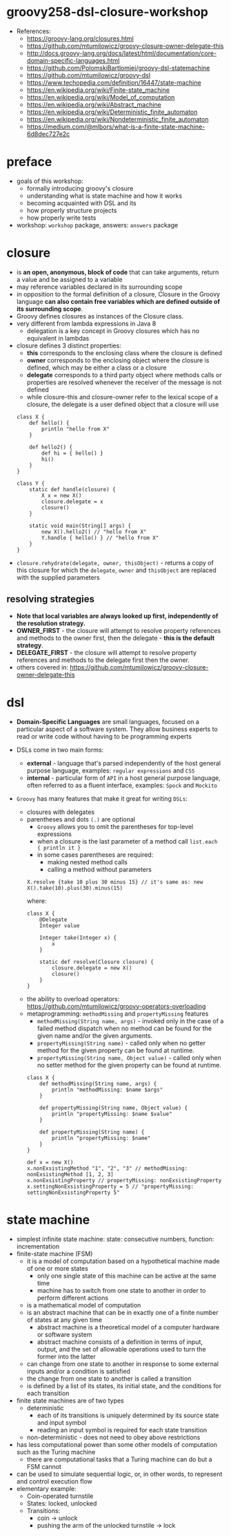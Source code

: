 # groovy258-dsl-closure-workshop

* References:
    * https://groovy-lang.org/closures.html
    * https://github.com/mtumilowicz/groovy-closure-owner-delegate-this
    * http://docs.groovy-lang.org/docs/latest/html/documentation/core-domain-specific-languages.html
    * https://github.com/PolomskiBartlomiej/groovy-dsl-statemachine
    * https://github.com/mtumilowicz/groovy-dsl
    * https://www.techopedia.com/definition/16447/state-machine
    * https://en.wikipedia.org/wiki/Finite-state_machine
    * https://en.wikipedia.org/wiki/Model_of_computation
    * https://en.wikipedia.org/wiki/Abstract_machine
    * https://en.wikipedia.org/wiki/Deterministic_finite_automaton
    * https://en.wikipedia.org/wiki/Nondeterministic_finite_automaton
    * https://medium.com/@mlbors/what-is-a-finite-state-machine-6d8dec727e2c

# preface
* goals of this workshop:
    * formally introducing groovy's closure
    * understanding what is state machine and how it works
    * becoming acquainted with DSL and its 
    * how properly structure projects
    * how properly write tests
* workshop: `workshop` package, answers: `answers` package

# closure
* is **an open, anonymous, block of code** that can 
 take arguments, return a value and be assigned to a variable
* may reference variables declared in its surrounding scope
* in opposition to the formal definition of a closure, Closure in the Groovy language **can 
 also contain free variables which are defined outside of its surrounding 
 scope**.
* Groovy defines closures as instances of the Closure class. 
* very different from lambda expressions in Java 8
    * delegation is a key concept in Groovy closures which has no equivalent in lambdas
* closure defines 3 distinct properties:
    * **this** corresponds to the enclosing class where the closure is 
    defined
    * **owner** corresponds to the enclosing object where the closure is 
    defined, which may be either a class or a closure
    * **delegate** corresponds to a third party object where methods 
    calls or properties are resolved whenever the receiver of the message 
    is not defined
    * while closure-this and closure-owner refer to the lexical scope of a closure, the delegate is a user defined 
    object that a closure will use
    ```
    class X {
        def hello() {
            println "hello from X"
        }
  
        def hello2() {
            def hi = { hello() }
            hi()
        }
    }
    
    class Y {
        static def handle(closure) {
            X x = new X()
            closure.delegate = x
            closure()
        }
    
        static void main(String[] args) {
            new X().hello2() // "hello from X"
            Y.handle { hello() } // "hello from X"
        }
    }
    ```
* `closure.rehydrate(delegate, owner, thisObject)` - returns a copy of this closure 
for which the `delegate`, `owner` and `thisObject` are replaced with the supplied 
parameters

## resolving strategies
* **Note that local variables are always looked up first, 
independently of the resolution strategy.**
* **OWNER_FIRST** - the closure will attempt 
to resolve property references and methods to the owner first, then 
the delegate - **this is the default strategy**.
* **DELEGATE_FIRST** - the closure will attempt to resolve property 
references and methods to the delegate first then the owner.
* others covered in: https://github.com/mtumilowicz/groovy-closure-owner-delegate-this

# dsl
* **Domain-Specific Languages** are small languages, focused on a particular 
aspect of a software system. They allow business experts to read or write 
code without having to be  programming experts
* DSLs come in two main forms:
    * **external** - language that's parsed independently of the host general purpose 
    language, examples: `regular expressions` and `CSS`
    * **internal** - particular form of `API` in a host general purpose language, often 
    referred to as a fluent interface, examples: `Spock` and `Mockito`

* `Groovy` has many features that make it great for writing `DSLs`:
    * closures with delegates
    * parentheses and dots `(.)` are optional
        * `Groovy` allows you to omit the parentheses for top-level expressions
        * when a closure is the last parameter of a method call `list.each  { println it }`
        * in some cases parentheses are required:
            * making nested method calls
            * calling a method without parameters
        ```
        X.resolve {take 10 plus 30 minus 15} // it's same as: new X().take(10).plus(30).minus(15)
        ```
        where:
        ```
        class X {
            @Delegate
            Integer value
            
            Integer take(Integer x) {
                x
            }
            
            static def resolve(Closure closure) {
                closure.delegate = new X()
                closure()
            }
        }
        ```
    * the ability to overload operators: https://github.com/mtumilowicz/groovy-operators-overloading
    * metaprogramming: `methodMissing` and `propertyMissing` features
        * `methodMissing(String name, args)` - invoked only in the case of a 
        failed method dispatch when no method can be found for the given name and/or 
        the given arguments.
        * `propertyMissing(String name)` - called only when no getter method for 
        the given property can be found at runtime.
        * `propertyMissing(String name, Object value)` - called only when no setter
        method for the given property can be found at runtime.
        ```
        class X {
            def methodMissing(String name, args) {
                println "methodMissing: $name $args"
            }
        
            def propertyMissing(String name, Object value) {
                println "propertyMissing: $name $value"
            }
        
            def propertyMissing(String name) {
                println "propertyMissing: $name"
            }
        }
        ```
        ```
        def x = new X()
        x.nonExsistingMethod "1", "2", "3" // methodMissing: nonExsistingMethod [1, 2, 3]
        x.nonExsistingProperty // propertyMissing: nonExsistingProperty
        x.settingNonExsistingProperty = 5 // "propertyMissing: settingNonExsistingProperty 5"
        ```

# state machine
* simplest infinite state machine: state: consecutive numbers, function: incrementation
* finite-state machine (FSM)
    * it is a model of computation based on a hypothetical machine made of one or more states
        * only one single state of this machine can be active at the same time
        * machine has to switch from one state to another in order to perform different actions
    * is a mathematical model of computation
    * is an abstract machine that can be in exactly one of a finite number of states at any given time
        * abstract machine is a theoretical model of a computer hardware or software system
        * abstract machine consists of a definition in terms of input, output, and the set of allowable operations 
        used to turn the former into the latter
    * can change from one state to another in response to some external inputs and/or a condition is satisfied
    * the change from one state to another is called a transition
    * is defined by a list of its states, its initial state, and the conditions for each transition 
* finite state machines are of two types
    * deterministic
        * each of its transitions is uniquely determined by its source state and input symbol
        * reading an input symbol is required for each state transition
    * non-deterministic - does not need to obey above restrictions
* has less computational power than some other models of computation such as the Turing machine
    * there are computational tasks that a Turing machine can do but a FSM cannot
* can be used to simulate sequential logic, or, in other words, to represent and control execution flow
* elementary example: 
    * Coin-operated turnstile
    * States: locked, unlocked
    * Transitions: 
        * coin -> unlock
        * pushing the arm of the unlocked turnstile -> lock